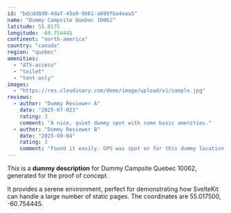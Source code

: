 ```yaml
---
id: "bdcdd8d0-4daf-45a9-9bb1-a899fba4eaa5"
name: "Dummy Campsite Quebec 10062"
latitude: 55.0175
longitude: -60.754445
continent: "north-america"
country: "canada"
region: "quebec"
amenities:
  - "ATV-access"
  - "toilet"
  - "tent-only"
images:
  - "https://res.cloudinary.com/demo/image/upload/v1/sample.jpg"
reviews:
  - author: "Dummy Reviewer A"
    date: "2025-07-023"
    rating: 3
    comment: "A nice, quiet dummy spot with some basic amenities."
  - author: "Dummy Reviewer B"
    date: "2025-09-04"
    rating: 3
    comment: "Found it easily. GPS was spot on for this dummy location."
---
```


This is a **dummy description** for Dummy Campsite Quebec 10062, generated for the proof of concept.

It provides a serene environment, perfect for demonstrating how SvelteKit can handle a large number of static pages. The coordinates are 55.017500, -60.754445.
